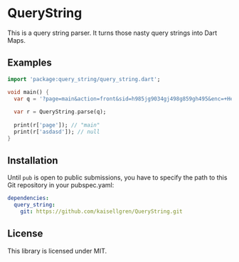 QueryString
==

This is a query string parser. It turns those nasty query strings into Dart Maps.

## Examples

```dart
import 'package:query_string/query_string.dart';

void main() {
  var q = '?page=main&action=front&sid=h985jg9034gj498g859gh495&enc=+Hello%20&empty';
  
  var r = QueryString.parse(q);
  
  print(r['page']); // "main"
  print(r['asdasd']); // null
}
```

## Installation

Until ```pub``` is open to public submissions, you have to specify the path to this Git repository in your pubspec.yaml:

```yaml
dependencies:
  query_string:
  	git: https://github.com/kaisellgren/QueryString.git
```

## License
This library is licensed under MIT.
